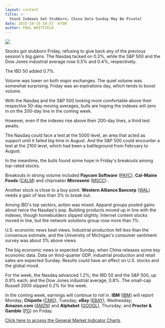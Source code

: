 ```yaml
---
layout: content
title: >-
  Stock Indexes Get Stubborn; China Data Sunday May Be Pivotal
date: 2015-10-16 18:57 -0700
author: PAUL WHITFIELD
---
```






![](https://www.investors.com/wp-content/uploads/ibd-migrated-images/MPv_151019_635806068376371785.png)









Stocks got stubborn Friday, refusing to give back any of the previous session's big gains. The Nasdaq tacked on 0.3%, while the S&P 500 and the Dow Jones industrial average rose 0.5% and 0.4%, respectively.

  

The IBD 50 added 0.7%.

  

Volume was lower on both major exchanges. The quiet volume was somewhat surprising. Friday was an expirations day, which tends to boost volume.

  

With the Nasdaq and the S&P 500 looking more comfortable above their respective 50-day moving averages, bulls are hoping the indexes will zero in on the 200-day line in the coming week.

  

However, even if the indexes rise above their 200-day lines, a third test awaits.

  

The Nasdaq could face a test at the 5000 level, an area that acted as support until it failed big time in August. And the S&P 500 could encounter a test at the 2100 level, which had been a battleground from February to August.

  

In the meantime, the bulls found some hope in Friday's breakouts among top-rated stocks.

  

Breakouts in strong volume included **Paycom Software** ([PAYC](https://research.investors.com/quote.aspx?symbol=PAYC)), **Cal-Maine Foods** ([CALM](https://research.investors.com/quote.aspx?symbol=CALM)) and chipmaker **Microsemi** ([MSCC](https://research.investors.com/quote.aspx?symbol=MSCC)) .

  

Another stock is close to a buy point. **Western Alliance Bancorp** ([WAL](https://research.investors.com/quote.aspx?symbol=WAL)) needs a gain of less than 3% to break out.

  

Among IBD's top sectors, action was mixed. Apparel groups posted gains about twice the Nasdaq's pop. Building products moved up in line with the indexes, though homebuilders slipped slightly. Internet content stocks moved in line, but the network solutions group rose more than 1%.

  

U.S. economic news beat views. Industrial production fell less than the consensus estimate, and the University of Michigan's consumer sentiment survey was about 3% above views.

  

The big economic news is expected Sunday, when China releases some key economic data. Data on third-quarter GDP, industrial production and retail sales are expected Sunday. Results could have an effect on U.S. stocks and the global mood.

  

For the week, the Nasdaq advanced 1.2%; the IBD 50 and the S&P 500, up 0.9% each; and the Dow Jones industrial average, 0.8%. The small-cap Russell 2000 slipped 0.2% for the week.

  

In the coming week, earnings will continue to roll in. **IBM** ([IBM](https://research.investors.com/quote.aspx?symbol=IBM)) will report Monday; **Chipotle** ([CMG](https://research.investors.com/quote.aspx?symbol=CMG)), Tuesday; **eBay** ([EBAY](https://research.investors.com/quote.aspx?symbol=EBAY)), Wednesday; **Amazon.com** ([AMZN](https://research.investors.com/quote.aspx?symbol=AMZN)) and **Alphabet** ([GOOGL](https://research.investors.com/quote.aspx?symbol=GOOGL)), Thursday; and **Procter & Gamble** ([PG](https://research.investors.com/quote.aspx?symbol=PG)) on Friday.

  

[Click here to access the General Market Indicator Charts](https://www.investors.com/pdf/GMI_101915.pdf).




